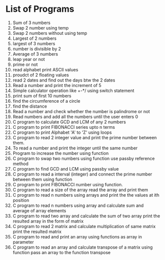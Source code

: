 # **List of Programs**

1. Sum of 3 numbers 
2. Swap 2 number using temp
3. Swap 2 numbers without using temp
4. Largest of 2 numbers
5. largest of 3 numbers 
6. number is divisible by 2
7. Average of 3 numbers
8. leap year or not 
9. prime or not
10. read alphabet print ASCII values
11. proudct of 2 floating values 
12. read 2 dates and find out the days btw the 2 dates
13. Read a number and print the increment of 5
14. Simple calculator operation like +-*/ using switch statement 
15. print sum of first 10 numbers 
16. find the circumference of a circle 
17. find the distance
18. Read a number and check whether the number is palindrome or not 
19. Read numbers and add all the numbers until the user enters 0 
20. C program to calculate GCD and LCM of any 2 numbers 
21. C program to print FIBONACCI series upto n terms 
22. C program to print Alphabet 'A' to 'Z' using loops 
23. C program to read 2 integer value and print the prime number between them.
24. To read a number and print the integer until the same number 
25. Program to increase the number using function 
26. C program to swap two numbers using function use passby reference method 
27. C program to find GCD and LCM using passby value 
28. C program to read a interval (integer) and connect the prime number between them using function 
29. C program to print FIBONACCI number using function.
30. C program to read a size of the array read the array and print them 
31. C program to read n numbers using arrays and print the the values at ith position 
32. C program to read n numbers using array and calculate sum and average of array elements 
33. C program to read two array and calculate the sum of two array print the resulted array in the form of matrix 
34. C program to read 2 matrix and calculate multiplication of same matrix print the resulted matrix
35.  C program to read and print an array using functions as array in parameter 
36. C program to read an array and calculate transpose of a matrix using function pass an array to the function transpose
